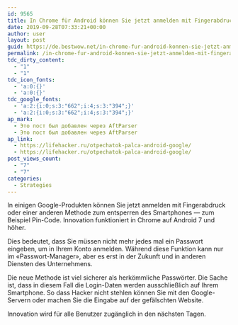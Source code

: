 ```yaml
---
id: 9565
title: In Chrome für Android können Sie jetzt anmelden mit Fingerabdruck
date: 2019-09-28T07:33:21+00:00
author: user
layout: post
guid: https://de.bestwow.net/in-chrome-fur-android-konnen-sie-jetzt-anmelden-mit-fingerabdruck/
permalink: /in-chrome-fur-android-konnen-sie-jetzt-anmelden-mit-fingerabdruck/
tdc_dirty_content:
  - "1"
  - "1"
tdc_icon_fonts:
  - 'a:0:{}'
  - 'a:0:{}'
tdc_google_fonts:
  - 'a:2:{i:0;s:3:"662";i:4;s:3:"394";}'
  - 'a:2:{i:0;s:3:"662";i:4;s:3:"394";}'
ap_mark:
  - Это пост был добавлен через AftParser
  - Это пост был добавлен через AftParser
ap_link:
  - https://lifehacker.ru/otpechatok-palca-android-google/
  - https://lifehacker.ru/otpechatok-palca-android-google/
post_views_count:
  - "7"
  - "7"
categories:
  - Strategies
---
```

In einigen Google-Produkten können Sie jetzt anmelden mit Fingerabdruck oder einer anderen Methode zum entsperren des Smartphones — zum Beispiel Pin-Code. Innovation funktioniert in Chrome auf Android 7 und höher.

Dies bedeutet, dass Sie müssen nicht mehr jedes mal ein Passwort eingeben, um in Ihrem Konto anmelden. Während diese Funktion kann nur im «Passwort-Manager», aber es erst in der Zukunft und in anderen Diensten des Unternehmens.</p> 

Die neue Methode ist viel sicherer als herkömmliche Passwörter. Die Sache ist, dass in diesem Fall die Login-Daten werden ausschließlich auf Ihrem Smartphone. So dass Hacker nicht stehlen können Sie mit den Google-Servern oder machen Sie die Eingabe auf der gefälschten Website.

Innovation wird für alle Benutzer zugänglich in den nächsten Tagen.